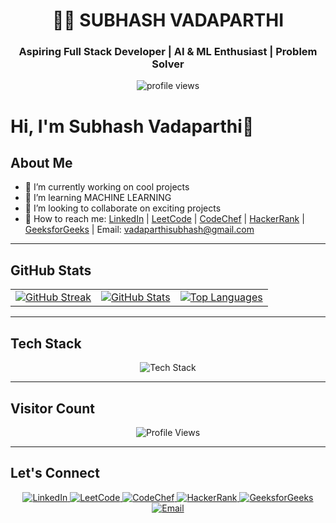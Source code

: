 <!-- Profile Header -->
<h1 align="center">👨‍💻 SUBHASH VADAPARTHI</h1>
<h3 align="center">Aspiring Full Stack Developer | AI & ML Enthusiast | Problem Solver</h3>

<p align="center">
  <img src="https://komarev.com/ghpvc/?username=SubhashVadaparthi&label=Profile%20views&color=0e75b6&style=flat" alt="profile views" />
</p>

# Hi, I'm Subhash Vadaparthi👋

## About Me
- 🔭 I’m currently working on cool projects
- 🌱 I’m learning MACHINE LEARNING
- 👯 I’m looking to collaborate on exciting projects
- 📩 How to reach me: [LinkedIn](https://www.linkedin.com/in/vadaparthisubhash/) | [LeetCode](https://leetcode.com/KL2300030695/) | [CodeChef](https://www.codechef.com/users/klu2300030695) | [HackerRank](https://www.hackerrank.com/profile/h2300030695) | [GeeksforGeeks](https://www.geeksforgeeks.org/user/user_xsh9ho5yu0u/) | Email: vadaparthisubhash@gmail.com

---

## GitHub Stats
<table align="center">
  <tr>
    <td>
      <a href="https://git.io/streak-stats">
        <img src="https://streak-stats.demolab.com/?user=KL2300030695&theme=tokyonight&hide_border=true" alt="GitHub Streak" />
      </a>
    </td>
    <td>
      <a href="https://github.com/KL2300030695">
        <img src="https://github-readme-stats.vercel.app/api?username=KL2300030695&show_icons=true&theme=radical&hide_border=true" alt="GitHub Stats" />
      </a>
    </td>
    <td>
      <a href="https://github.com/KL2300030695">
        <img src="https://github-readme-stats.vercel.app/api/top-langs/?username=KL2300030695&layout=compact&theme=tokyonight&hide_border=true" alt="Top Languages" />
      </a>
    </td>
  </tr>
</table>


---

## Tech Stack
<p align="center">
  <img src="https://skillicons.dev/icons?i=html,css,js,react,nodejs,python,java,c,git,github" alt="Tech Stack" />
</p>

---

## Visitor Count
<p align="center">
  <img src="https://komarev.com/ghpvc/?username=KL2300030695&style=flat-square" alt="Profile Views" />
</p>

---

## Let's Connect
<p align="center">
  <a href="https://www.linkedin.com/in/vadaparthisubhash/">
    <img src="https://img.shields.io/badge/LinkedIn-%230077B5.svg?&style=for-the-badge&logo=linkedin&logoColor=white" alt="LinkedIn" />
  </a>
  <a href="https://leetcode.com/KL2300030695/">
    <img src="https://img.shields.io/badge/LeetCode-%23FFA116.svg?&style=for-the-badge&logo=leetcode&logoColor=black" alt="LeetCode" />
  </a>
  <a href="https://www.codechef.com/users/klu2300030695">
    <img src="https://img.shields.io/badge/CodeChef-%23964B00.svg?&style=for-the-badge&logo=codechef&logoColor=white" alt="CodeChef" />
  </a>
  <a href="https://www.hackerrank.com/profile/h2300030695">
    <img src="https://img.shields.io/badge/HackerRank-%232EC866.svg?&style=for-the-badge&logo=hackerrank&logoColor=white" alt="HackerRank" />
  </a>
  <a href="https://www.geeksforgeeks.org/user/user_xsh9ho5yu0u/">
    <img src="https://img.shields.io/badge/GeeksforGeeks-%2300C853.svg?&style=for-the-badge&logo=geeksforgeeks&logoColor=white" alt="GeeksforGeeks" />
  </a>
  <a href="mailto:vadaparthisubhash@gmail.com">
    <img src="https://img.shields.io/badge/Email-D14836.svg?&style=for-the-badge&logo=gmail&logoColor=white" alt="Email" />
  </a>
</p>
